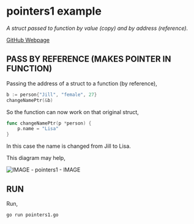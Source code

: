 # pointers1 example

_A struct passed to function by value (copy) and by address (reference)._

[GitHub Webpage](https://jeffdecola.github.io/my-go-examples/)

## PASS BY REFERENCE (MAKES POINTER IN FUNCTION)

Passing the address of a struct to a function (by reference),

```go
b := person{"Jill", "female", 27}
changeNamePtr(&b)
```

So the function can now work on that original struct,

```go
func changeNamePtr(p *person) {
    p.name = "Lisa"
}
```

In this case the name is changed from Jill to Lisa.

This diagram may help,

![IMAGE - pointers1 - IMAGE](../../../docs/pics/basic-syntax/pointers1.jpg)

## RUN

Run,

```bash
go run pointers1.go
```
